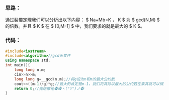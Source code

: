 ### 思路：
通过裴蜀定理我们可以分析出以下内容：
$ Na+Mb=K $，$ K $ 为 $ gcd(N,M) $ 的倍数。并且 $ K $ 在 $ [0,M-1] $ 中，我们要求的就是最大的 $ K $。
### 代码：
```cpp
#include<iostream>
#include<algorithm>//gcd头文件
using namespace std;
int main(){
    long long n,m;
    cin>>n>>m;
    long long g=__gcd(n,m);//将g设为n和m的最大公约数
    cout<<((m-1)/g)*g;//最大的肯定是m-1，我们将其除以最大的公约数在乘其就可以得到最大的K了。
    return 0;//完结撒花✿✿ヽ(°▽°)ノ✿
}
```
